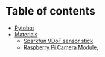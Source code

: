 # Table of contents

* [Pytobot](README.md)
* [Materials](materials/README.md)
  * [Sparkfun 9DoF sensor stick](materials/sparkfun-9dof-sensor-stick.md)
  * [Raspberry Pi Camera Module,](materials/raspberry-pi-camera-module.md)

